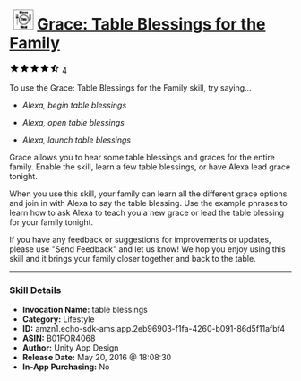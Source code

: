 # &nbsp;<img src="skill_icon" alt="Grace: Table Blessings for the Family icon" width="36"> [Grace: Table Blessings for the Family](http://alexa.amazon.com/#skills/amzn1.echo-sdk-ams.app.2eb96903-f1fa-4260-b091-86d5f11afbf4)
![4.3 stars](../../images/ic_star_black_18dp_1x.png)![4.3 stars](../../images/ic_star_black_18dp_1x.png)![4.3 stars](../../images/ic_star_black_18dp_1x.png)![4.3 stars](../../images/ic_star_black_18dp_1x.png)![4.3 stars](../../images/ic_star_half_black_18dp_1x.png) 4

To use the Grace: Table Blessings for the Family skill, try saying...

* *Alexa, begin table blessings*

* *Alexa, open table blessings*

* *Alexa, launch table blessings*

Grace allows you to hear some table blessings and graces for the entire family. Enable the skill, learn a few table blessings, or have Alexa lead grace tonight.

When you use this skill, your family can learn all the different grace options and join in with Alexa to say the table blessing. Use the example phrases to learn how to ask Alexa to teach you a new grace or lead the table blessing for your family tonight.

If you have any feedback or suggestions for improvements or updates, please use "Send Feedback" and let us know! We hop you enjoy using this skill and it brings your family closer together and back to the table.

***

### Skill Details

* **Invocation Name:** table blessings
* **Category:** Lifestyle
* **ID:** amzn1.echo-sdk-ams.app.2eb96903-f1fa-4260-b091-86d5f11afbf4
* **ASIN:** B01FOR4068
* **Author:** Unity App Design
* **Release Date:** May 20, 2016 @ 18:08:30
* **In-App Purchasing:** No
